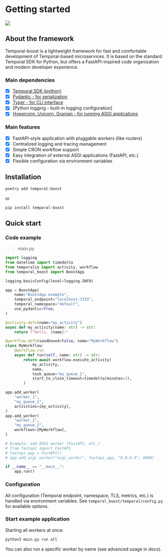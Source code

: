 # Getting started

![](https://socialify.git.ci/northpowered/temporal-boost/image?description=1&font=Source%20Code%20Pro&logo=https%3A%2F%2Fraw.githubusercontent.com%2Ftemporalio%2Fdocumentation%2Fmain%2Fstatic%2Fimg%2Ffavicon.svg&name=1&owner=1&pattern=Brick%20Wall&theme=Light)

## About the framework

Temporal-boost is a lightweight framework for fast and comfortable development of Temporal-based microservices. It is based on the standard Temporal SDK for Python, but offers a FastAPI-inspired code organization and modern developer experience.

### Main dependencies

- [x] [Temporal SDK (python)](https://github.com/temporalio/sdk-python)
- [x] [Pydantic - for serialization](https://github.com/pydantic/pydantic)
- [x] [Typer - for CLI interface](https://github.com/fastapi/typer)
- [x] [Python logging - built-in logging configuration]
- [x] [Hypercorn, Uvicorn, Granian - for running ASGI applications](https://github.com/pgjones/hypercorn)

### Main features

- [x] FastAPI-style application with pluggable workers (like routers)
- [x] Centralized logging and tracing management
- [x] Simple CRON workflow support
- [x] Easy integration of external ASGI applications (FastAPI, etc.)
- [x] Flexible configuration via environment variables

## Installation

```bash
poetry add temporal-boost
```

or

```bash
pip install temporal-boost
```

## Quick start

### Code example
>
> main.py

```python
import logging
from datetime import timedelta
from temporalio import activity, workflow
from temporal_boost import BoostApp

logging.basicConfig(level=logging.INFO)

app = BoostApp(
    name="BoostApp example",
    temporal_endpoint="localhost:7233",
    temporal_namespace="default",
    use_pydantic=True,
)

@activity.defn(name="my_activity")
async def my_activity(name: str) -> str:
    return f"Hello, {name}!"

@workflow.defn(sandboxed=False, name="MyWorkflow")
class MyWorkflow:
    @workflow.run
    async def run(self, name: str) -> str:
        return await workflow.execute_activity(
            my_activity,
            name,
            task_queue="my_queue_1",
            start_to_close_timeout=timedelta(minutes=1),
        )

app.add_worker(
    "worker_1",
    "my_queue_1",
    activities=[my_activity],
)
app.add_worker(
    "worker_2",
    "my_queue_2",
    workflows=[MyWorkflow],
)

# Example: add ASGI worker (FastAPI, etc.)
# from fastapi import FastAPI
# fastapi_app = FastAPI()
# app.add_asgi_worker("asgi_worker", fastapi_app, "0.0.0.0", 8000)

if __name__ == "__main__":
    app.run()
```

### Configuration

All configuration (Temporal endpoint, namespace, TLS, metrics, etc.) is handled via environment variables. See `temporal_boost/temporal/config.py` for available options.

### Start example application

Starting all workers at once:

```bash
python3 main.py run all
```

You can also run a specific worker by name (see advanced usage in docs).
